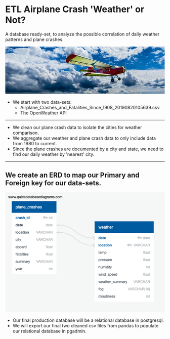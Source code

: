 # ETL Airplane Crash 'Weather' or Not?
A database ready-set, to analyze the possible correlation of daily weather patterns and plane crashes.

![airplane](images/aircraft-1499171_640.jpg)
* We start with two data-sets:
  * Airplane_Crashes_and_Fatalities_Since_1908_20190820105639.csv
  * The OpenWeather API
---
* We clean our plane crash data to isolate the cities for weather comparison.
* We aggregate our weather and plane crash data to only include data from 1980 to current.
* Since the plane crashes are documented by a city and state, we need to find our daily weather by 'nearest' city.
----
## We create an ERD to map our Primary and Foreign key for our data-sets.
![images/QuickDBD-ETL_ERDiagram](images/QuickDBD-ETL_ERDiagram.png)

* Our final production database will be a relational database in postgresql.
* We will export our final two cleaned csv files from pandas to populate our relational database in pgadmin.
